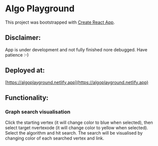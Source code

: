 # Algo Playground

This project was bootstrapped with [Create React App](https://github.com/facebook/create-react-app).

## Disclaimer:

App is under development and not fully finished nore debugged. Have patience :-) 

## Deployed at:

[https://algoplayground.netlify.app](https://algoplayground.netlify.app)

## Functionality:

### Graph search visualisation

Click the starting vertex (it will change color to blue when selected), then select target nvertexode (it will change color to yellow when selected). Select the algorithm and hit search. The search will be visualised by changing color of each searched vertex and link.
